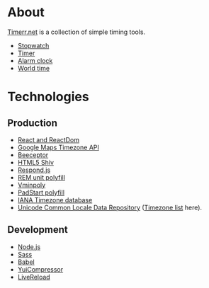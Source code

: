 About
=============
[Timerr.net](http://timerr.net) is a collection of simple timing tools.

- [Stopwatch](http://timerr.net/index.html)
- [Timer](http://timerr.net/timer.html)
- [Alarm clock](http://timerr.net/alarm.html)
- [World time](http://timerr.net/clock)

Technologies
============================
Production
--------
- [React and ReactDom](https://reactjs.org/)
- [Google Maps Timezone API](https://developers.google.com/maps/documentation/timezone)
- [Beeceptor](https://beeceptor.com/)
- [HTML5 Shiv](https://github.com/aFarkas/html5shiv)
- [Respond.js](https://github.com/scottjehl/Respond)
- [REM unit polyfill](http://chuckcarpenter.github.io/REM-unit-polyfill/)
- [Vminpoly](https://github.com/saabi/vminpoly)
- [PadStart polyfill](https://developer.mozilla.org/en-US/docs/Web/JavaScript/Reference/Global_Objects/String/padStart)
- [IANA Timezone database](https://www.iana.org/time-zones)
- [Unicode Common Locale Data Repository](http://cldr.unicode.org/)
  ([Timezone list](http://unicode.org/repos/cldr/trunk/common/bcp47/timezone.xml) here).

Development
-----
- [Node.js](https://nodejs.org/)
- [Sass](https://sass-lang.com/)
- [Babel](https://babeljs.io/)
- [YuiCompressor](http://yui.github.io/yuicompressor/)
- [LiveReload](http://livereload.com/)